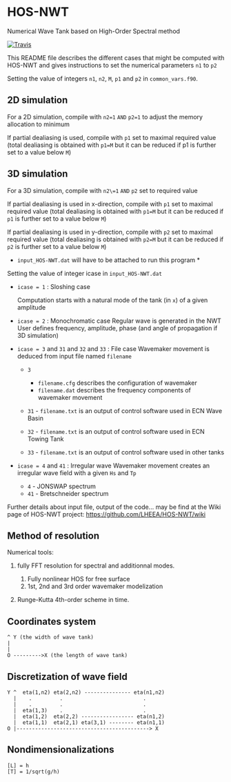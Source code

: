 # HOS-NWT

Numerical Wave Tank based on High-Order Spectral method

[![Travis][buildstatus_image_travis]][travisci]

This README file describes the different cases that might be computed with HOS-NWT
and gives instructions to set the numerical parameters `n1` to `p2`

Setting the value of integers `n1`, `n2`, `M`, `p1` and `p2` in `common_vars.f90`.

## 2D simulation

For a 2D simulation, compile with `n2=1` `AND` `p2=1` to adjust the memory allocation to minimum

If partial dealiasing is used, compile with `p1` set to maximal required value
(total dealiasing is obtained with `p1=M`
but it can be reduced if p1 is further set to a value below `M`)

## 3D simulation

For a 3D simulation, compile with `n2\=1` `AND` `p2` set to required value

If partial dealiasing is used in x-direction,
compile with `p1` set to maximal required value (total dealiasing is obtained with `p1=M`
but it can be reduced if `p1` is further set to a value below `M`)

If partial dealiasing is used in y-direction,
compile with `p2` set to maximal required value (total dealiasing is obtained with `p2=M`
but it can be reduced if `p2` is further set to a value below `M`)

* `input_HOS-NWT.dat` will have to be attached to run this program *

Setting the value of integer icase in `input_HOS-NWT.dat`

- `icase = 1` : Sloshing case

   Computation starts with a natural mode of the tank (in `x`) of a given amplitude

- `icase = 2` : Monochromatic case
   Regular wave is generated in the NWT
   User defines frequency, amplitude, phase (and angle of propagation if 3D simulation)

- `icase = 3` and `31` and `32` and `33` : File case
   Wavemaker movement is deduced from input file named `filename`

   - `3` 
   
     - `filename.cfg` describes the configuration of wavemaker
     - `filename.dat` describes the frequency components of wavemaker movement

   - `31` - `filename.txt` is an output of control software used in ECN Wave Basin
   - `32` - `filename.txt` is an output of control software used in ECN Towing Tank
   - `33` - `filename.txt` is an output of control software used in other tanks

- `icase = 4` and `41` : Irregular wave
   Wavemaker movement creates an irregular wave field with a given `Hs` and `Tp`
   
   - `4`  - JONSWAP spectrum
   - `41` - Bretschneider spectrum

Further details about input file, output of the code... may be find at the Wiki page of HOS-NWT project: https://github.com/LHEEA/HOS-NWT/wiki

## Method of resolution

Numerical tools:

1. fully FFT resolution for spectral and additionnal modes.

   1. Fully nonlinear HOS for free surface
   2. 1st, 2nd and 3rd order wavemaker modelization

2. Runge-Kutta 4th-order scheme in time.

## Coordinates system

    ^ Y (the width of wave tank)
    |
    |
    O --------->X (the length of wave tank)


## Discretization of wave field

    Y ^  eta(1,n2) eta(2,n2) --------------- eta(n1,n2)
      |    .         .                          .
      |    .         .                          .
      |  eta(1,3)    .                          .
      |  eta(1,2)  eta(2,2) ----------------- eta(n1,2)
      |  eta(1,1)  eta(2,1) eta(3,1) -------- eta(n1,1)
    O |-------------------------------------------> X


## Nondimensionalizations

    [L] = h
    [T] = 1/sqrt(g/h)

[buildstatus_image_travis]: https://travis-ci.org/Gjacquenot/HOS-NWT.svg?branch=master
[travisci]: https://travis-ci.org/Gjacquenot/HOS-NWT
